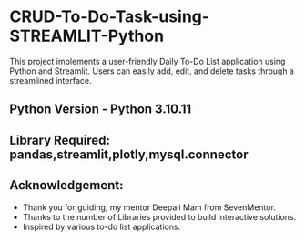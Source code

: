 # CRUD-To-Do-Task-using-STREAMLIT-Python
This project implements a user-friendly Daily To-Do List application using Python and Streamlit. Users can easily add, edit, and delete tasks through a streamlined interface. 
## Python Version - Python 3.10.11
## Library Required: pandas,streamlit,plotly,mysql.connector

## Acknowledgement:
* Thank you for guiding, my mentor Deepali Mam from SevenMentor.
* Thanks to the number of Libraries provided to build interactive solutions.
* Inspired by various to-do list applications.
